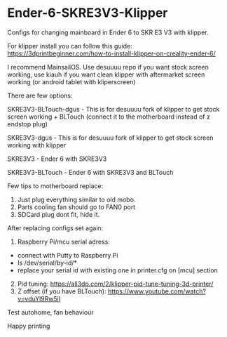 # Ender-6-SKRE3V3-Klipper
Configs for changing mainboard in Ender 6 to SKR E3 V3 with klipper.


For klipper install you can follow this guide: https://3dprintbeginner.com/how-to-install-klipper-on-creality-ender-6/ 

I recommend MainsailOS. Use desuuuu repo if you want stock screen working, use kiauh if you want clean klipper with aftermarket screen working (or android tablet with kliperscreen)

There are few options:

SKRE3V3-BLTouch-dgus  -  This is for desuuuu fork of klipper to get stock screen working + BLTouch (connect it to the motherboard instead of z endstop plug)

SKRE3V3-dgus  -  This is for desuuuu fork of klipper to get stock screen working with klipper

SKRE3V3  -  Ender 6 with SKRE3V3

SKRE3V3-BLTouch  -  Ender 6 with SKRE3V3 and BLTouch






Few tips to motherboard replace:
1. Just plug everything similar to old mobo. 
2. Parts cooling fan should go to FAN0 port
3. SDCard plug dont fit, hide it.

After replacing configs set again:
1. Raspberry Pi/mcu serial adress:
- connect with Putty to Raspberry Pi
- ls /dev/serial/by-id/*
- replace your serial id with existing one in printer.cfg on [mcu] section
2. Pid tuning: https://all3dp.com/2/klipper-pid-tune-tuning-3d-printer/
3. Z offset (if you have BLTouch): https://www.youtube.com/watch?v=vduYl9Rw5iI

Test autohome, fan behaviour



Happy printing
